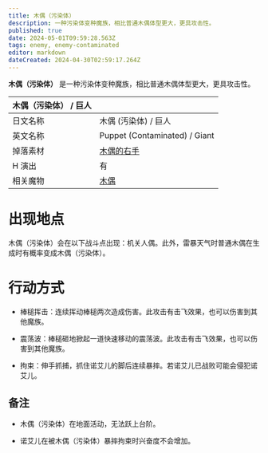 ```yaml
---
title: 木偶（污染体）
description: 一种污染体变种魔族，相比普通木偶体型更大，更具攻击性。
published: true
date: 2024-05-01T09:59:28.563Z
tags: enemy, enemy-contaminated
editor: markdown
dateCreated: 2024-04-30T02:59:17.264Z
---
```


**木偶（污染体）** 是一种污染体变种魔族，相比普通木偶体型更大，更具攻击性。

<!-- 在这里放置图像 -->

| 木偶（污染体） / 巨人 ||
| - | - |
| 日文名称 | <span lang="ja">木偶 (汚染体) / 巨人</span> |
| 英文名称 | Puppet (Contaminated) / Giant |
| 掉落素材 | [木偶的右手](/zh/item/golem’s-right-hand) |
| H 演出 | 有 |
| 相关魔物 | [木偶](/zh/enemy/puppet) |

# 出现地点

木偶（污染体）会在以下战斗点出现：机关人偶。此外，雷暴天气时普通木偶在生成时有概率变成木偶（污染体）。

# 行动方式

- 棒槌挥击：连续挥动棒槌两次造成伤害。此攻击有击飞效果，也可以伤害到其他魔族。

- 震荡波：棒槌砸地掀起一道快速移动的震荡波。此攻击有击飞效果，也可以伤害到其他魔族。

- 拘束：伸手抓捕，抓住诺艾儿的脚后连续暴摔。若诺艾儿已战败可能会侵犯诺艾儿。

## 备注

- 木偶（污染体）在地面活动，无法跃上台阶。

- 诺艾儿在被木偶（污染体）暴摔拘束时兴奋度不会增加。
